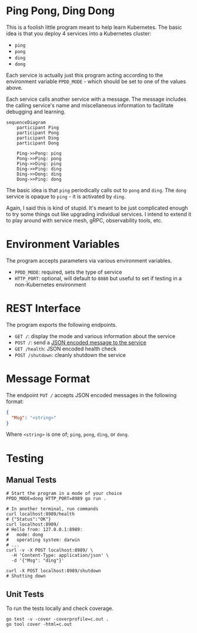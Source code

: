 # Ping Pong, Ding Dong

This is a foolish little program meant to help learn Kubernetes. The basic
idea is that you deploy 4 services into a Kubernetes cluster:

- `ping`
- `pong`
- `ding`
- `dong`

Each service is actually just this program acting according to the environment
variable `PPDD_MODE` - which should be set to one of the values above.

Each service calls another service with a message. The message includes the
calling service's name and miscellaneous information to facilitate debugging
and learning.

```mermaid
sequenceDiagram
    participant Ping
    participant Pong
    participant Ding
    participant Dong
    
    Ping->>Pong: ping
    Pong->>Ping: pong
    Ping->>Ding: ping
    Ding->>Ping: ding
    Ding->>Dong: ding
    Dong->>Ping: dong
```

The basic idea is that `ping` periodically calls out to `pong` and `ding`.
The `dong` service is opaque to `ping` - it is activated by `ding`.

Again, I said this is kind of stupid. It's meant to be just complicated enough 
to try some things out like upgrading individual services. I intend to extend
it to play around with service mesh, gRPC, observability tools, etc.

# Environment Variables

The program accepts parameters via various environment variables.

- `PPDD_MODE`: required, sets the type of service
- `HTTP_PORT`: optional, will default to `8080` but useful to set if testing 
  in a non-Kubernetes environment

# REST Interface

The program exports the following endpoints.

- `GET /`: display the mode and various information about the service
- `POST /`: send a [JSON encoded message to the service](#message-format) 
- `GET /health`: JSON encoded health check
- `POST /shutdown`: cleanly shutdown the service

# Message Format

The endpoint `PUT /` accepts JSON encoded messages in the following format:

```json
{
  "Msg": "<string>"
}
```

Where `<string>` is one of; `ping`, `pong`, `ding`, or `dong`.

# Testing

## Manual Tests

```shell
# Start the program in a mode of your choice
PPDD_MODE=dong HTTP_PORT=8989 go run .

# In another terminal, run commands
curl localhost:8989/health
# {"Status":"OK"}
curl localhost:8989/
# Hello from: 127.0.0.1:8989:
#   mode: dong
#   operating system: darwin
# ...
curl -v -X POST localhost:8989/ \
  -H 'Content-Type: application/json' \
  -d '{"Msg": "ding"}'

curl -X POST localhost:8989/shutdown
# Shutting down
```

## Unit Tests
To run the tests locally and check coverage.

```shell
go test -v -cover -coverprofile=c.out .
go tool cover -html=c.out

```
